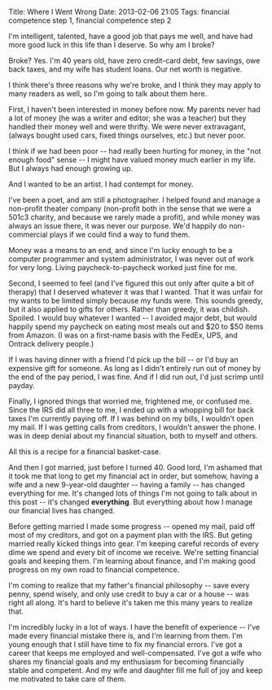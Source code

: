 Title: Where I Went Wrong
Date: 2013-02-06 21:05
Tags: financial competence step 1, financial competence step 2

I'm intelligent, talented, have a good job that pays me well, and have
had more good luck in this life than I deserve. So why am I broke?

Broke? Yes. I'm 40 years old, have zero credit-card debt, few savings,
owe back taxes, and my wife has student loans. Our net worth is
negative.

I think there's three reasons why we're broke, and I think they may
apply to many readers as well, so I'm going to talk about them here.

First, I haven't been interested in money before now. My
parents never had a lot of money (he was a writer and editor; she was a
teacher) but they handled their money well and were thrifty. We were
never extravagant, (always bought used cars, fixed things ourselves,
etc.) but never poor.

I think if we had been poor -- had really been hurting for money, in the
"not enough food" sense -- I might have valued money much earlier in my
life. But I always had enough growing up.

And I wanted to be an artist. I had contempt for money.

I've been a poet, and am still a photographer. I helped found and manage
a non-profit theater company (non-profit both in the sense that we were
a 501c3 charity, and because we rarely made a profit), and while money
was always an issue there, it was never our purpose. We'd happily do
non-commercial plays if we could find a way to fund them.

Money was a means to an end, and since I'm lucky enough to be a computer
programmer and system administrator, I was never out of work for very
long. Living paycheck-to-paycheck worked just fine for me.

Second, I seemed to feel (and I've figured this out only after quite a
bit of therapy) that I deserved whatever it was that I wanted. That it
was unfair for my wants to be limited simply because my funds were. This
sounds greedy, but it also applied to gifts for others. Rather than
greedy, it was childish. Spoiled. I would buy whatever I wanted -- I
avoided major debt, but would happily spend my paycheck on eating most
meals out and $20 to $50 items from Amazon. (I was on a first-name
basis with the FedEx, UPS, and Ontrack delivery people.)

If I was having dinner with a friend I'd pick up the bill -- or I'd buy
an expensive gift for someone. As long as I didn't entirely run out of
money by the end of the pay period, I was fine. And if I did run out,
I'd just scrimp until payday.

Finally, I ignored things that worried me, frightened me, or confused
me. Since the IRS did all three to me, I ended up with a whopping bill
for back taxes I'm currently paying off. If I was behind on my bills, I
wouldn't open my mail. If I was getting calls from creditors, I wouldn't
answer the phone. I was in deep denial about my financial situation,
both to myself and others.

All this is a recipe for a financial basket-case.

And then I got married, just before I turned 40. Good lord, I'm ashamed
that it took me that long to get my financial act in order, but somehow,
having a wife and a new 9-year-old daughter -- having a family -- has
changed everything for me. It's changed lots of things I'm not going to
talk about in this post -- it's changed **everything**. But everything
about how I manage our financial lives has changed.

Before getting married I made some progress -- opened my mail, paid off
most of my creditors, and got on a payment plan with the IRS. But geting
married really kicked things into gear. I'm keeping careful records of
every dime we spend and every bit of income we receive. We're setting
financial goals and keeping them. I'm learning about finance, and I'm
making good progress on my own road to financial competence.

I'm coming to realize that my father's financial philosophy -- save
every penny, spend wisely, and only use credit to buy a car or a
house -- was right all along. It's hard to believe it's taken me this
many years to realize that.

I'm incredibly lucky in a lot of ways. I have the benefit of
experience -- I've made every financial mistake there is, and I'm
learning from them. I'm young enough that I still have time to fix my
financial errors. I've got a career that keeps me employed and
well-compensated. I've got a wife who shares my financial goals and my
enthusiasm for becoming financially stable and competent. And my wife
and daughter fill me full of joy and keep me motivated to take care of
them.

